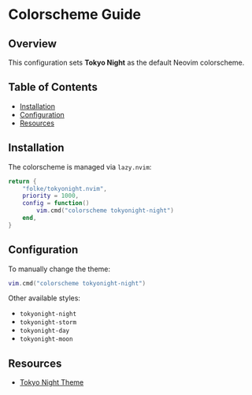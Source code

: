 # Colorscheme Guide

## Overview
This configuration sets **Tokyo Night** as the default Neovim colorscheme.

## Table of Contents
  - [Installation](#installation)
  - [Configuration](#configuration)
  - [Resources](#resources)

## Installation
The colorscheme is managed via `lazy.nvim`:
```lua
return {
    "folke/tokyonight.nvim",
    priority = 1000,
    config = function()
        vim.cmd("colorscheme tokyonight-night")
    end,
}
```

## Configuration
To manually change the theme:
```lua
vim.cmd("colorscheme tokyonight-night")
```

Other available styles:
- `tokyonight-night`
- `tokyonight-storm`
- `tokyonight-day`
- `tokyonight-moon`

## Resources
- [Tokyo Night Theme](https://github.com/folke/tokyonight.nvim)

